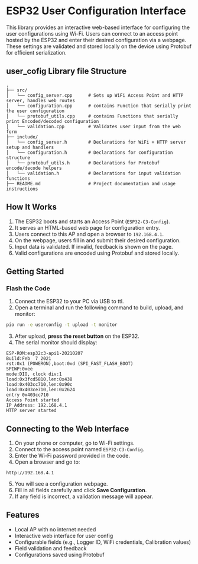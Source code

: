 # ESP32 User Configuration Interface

This library provides an interactive web-based interface for configuring the user configurations using Wi-Fi. Users can connect to an access point hosted by the ESP32 and enter their desired configuration via a webpage. These settings are validated and stored locally on the device using Protobuf for efficient serialization.

## user_cofig Library file Structure

```
.
├── src/
│   └── config_server.cpp      # Sets up WiFi Access Point and HTTP server, handles web routes
│   └── configuration.cpp      # contains Function that serially print the user configuration
│   └── protobuf_utils.cpp     # contains Functions that serially print Encoded/decoded configuration
│   └── validation.cpp         # Validates user input from the web form
├── include/
│   └── config_server.h        # Declarations for WiFi + HTTP server setup and handlers
│   └── configuration.h        # Declarations for configuration structure
│   └── protobuf_utils.h       # Declarations for Protobuf encode/decode helpers
│   └── validation.h           # Declarations for input validation functions
├── README.md                  # Project documentation and usage instructions
```

## How It Works

1. The ESP32 boots and starts an Access Point (`ESP32-C3-Config`).
2. It serves an HTML-based web page for configuration entry.
3. Users connect to this AP and open a browser to `192.168.4.1`.
4. On the webpage, users fill in and submit their desired configuration.
5. Input data is validated. If invalid, feedback is shown on the page.
6. Valid configurations are encoded using Protobuf and stored locally.

## Getting Started

### Flash the Code

1. Connect the ESP32 to your PC via USB to ttl.
2. Open a terminal and run the following command to build, upload, and monitor:

```bash
pio run -e userconfig -t upload -t monitor
```

3. After upload, **press the reset button** on the ESP32.
4. The serial monitor should display:

```
ESP-ROM:esp32c3-api1-20210207
Build:Feb  7 2021
rst:0x1 (POWERON),boot:0xd (SPI_FAST_FLASH_BOOT)
SPIWP:0xee
mode:DIO, clock div:1
load:0x3fcd5810,len:0x438
load:0x403cc710,len:0x90c
load:0x403ce710,len:0x2624
entry 0x403cc710
Access Point started
IP Address: 192.168.4.1
HTTP server started
```

## Connecting to the Web Interface

1. On your phone or computer, go to Wi-Fi settings.
2. Connect to the access point named `ESP32-C3-Config`.
3. Enter the Wi-Fi password provided in the code.
4. Open a browser and go to:

```
http://192.168.4.1
```

5. You will see a configuration webpage.
6. Fill in all fields carefully and click **Save Configuration**.
7. If any field is incorrect, a validation message will appear.

## Features

- Local AP with no internet needed
- Interactive web interface for user config
- Configurable fields (e.g., Logger ID, WiFi credentials, Calibration values)
- Field validation and feedback
- Configurations saved using Protobuf
